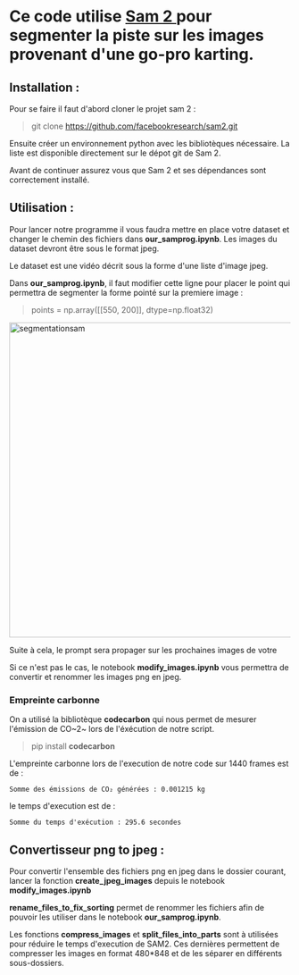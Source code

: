# Ce code utilise [ Sam 2 ](https://github.com/facebookresearch/sam2?tab=readme-ov-file) pour segmenter la piste sur les images provenant d'une go-pro karting. 

## Installation :

Pour se faire il faut d'abord cloner le projet sam 2 : 
> git clone https://github.com/facebookresearch/sam2.git

Ensuite créer un environnement python avec les bibliotèques nécessaire. La liste est disponible directement sur le dépot git de Sam 2.

Avant de continuer assurez vous que Sam 2 et ses dépendances sont correctement installé. 

## Utilisation :

Pour lancer notre programme il vous faudra mettre en place votre dataset et changer le chemin des fichiers dans **our_samprog.ipynb**. Les images du dataset devront être sous le format jpeg.

Le dataset est une vidéo décrit sous la forme d'une liste d'image jpeg.

Dans **our_samprog.ipynb**, il faut modifier cette ligne pour placer le point qui permettra de segmenter la forme pointé sur la premiere image : 
> points = np.array([[550, 200]], dtype=np.float32)

<img width="564" alt="segmentationsam" src="https://github.com/user-attachments/assets/99bdfbe0-ce6e-42c2-a48a-46b4a3ca998f" />

Suite à cela, le prompt sera propager sur les prochaines images de votre 

Si ce n'est pas le cas, le notebook **modify_images.ipynb** vous permettra de convertir et renommer les images png en jpeg. 

### Empreinte carbonne 

On a utilisé la bibliotèque **codecarbon** qui nous permet de mesurer l'émission de CO~2~ lors de l'éxécution de notre script.

> pip install **codecarbon**

L'empreinte carbonne lors de l'execution de notre code sur 1440 frames est de :
```
Somme des émissions de CO₂ générées : 0.001215 kg
```
le temps d'execution est de : 
```
Somme du temps d'exécution : 295.6 secondes
```

## Convertisseur png to jpeg :

Pour convertir l'ensemble des fichiers png en jpeg dans le dossier courant, lancer la fonction **create_jpeg_images** depuis le notebook **modify_images.ipynb** 

**rename_files_to_fix_sorting** permet de renommer les fichiers afin de pouvoir les utiliser dans le notebook **our_samprog.ipynb**.

Les fonctions **compress_images** et **split_files_into_parts** sont à utilisées pour réduire le temps d'execution de SAM2. Ces dernières permettent de compresser les images en format 480*848 et de les séparer en différents sous-dossiers.





